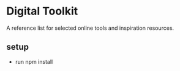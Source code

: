# Digital Toolkit

A reference list for selected online tools and inspiration resources.

## setup 
- run npm install